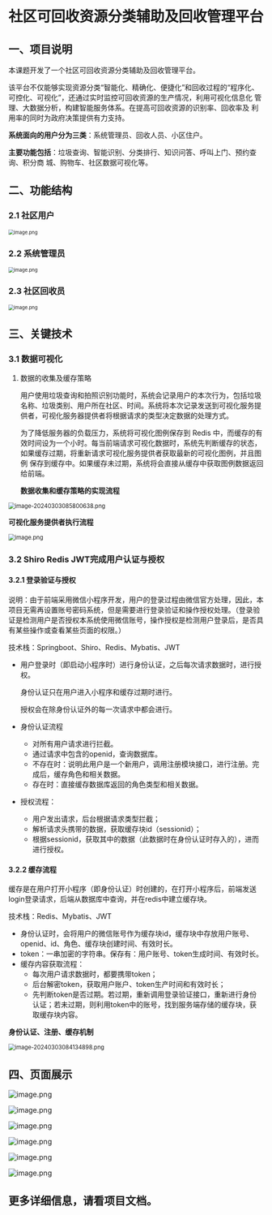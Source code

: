 # 社区可回收资源分类辅助及回收管理平台

## 一、项目说明

本课题开发了一个社区可回收资源分类辅助及回收管理平台。

该平台不仅能够实现资源分类“智能化、精确化、便捷化”和回收过程的“程序化、 可控化、可视化”，还通过实时监控可回收资源的生产情况，利用可视化信息化 管理、大数据分析，构建智能服务体系。在提高可回收资源的识别率、回收率及 利用率的同时为政府决策提供有力支持。 

**系统面向的用户分为三类**：系统管理员、回收人员、小区住户。

**主要功能包括**：垃圾查询、智能识别、分类排行、知识问答、呼叫上门、预约查询、积分商 城、购物车、社区数据可视化等。

## 二、功能结构

### 2.1 社区用户

<img src="https://s2.loli.net/2024/03/03/GHT5ySXm6DYhzef.png" alt="image.png" style="zoom: 67%;" />

### 2.2 系统管理员

<img src="https://s2.loli.net/2024/03/03/wxR1oGvlXBnfsVh.png" alt="image.png" style="zoom: 67%;" />

### 2.3 社区回收员

<img src="https://s2.loli.net/2024/03/03/pgNw8h6leWMnHrU.png" alt="image.png" style="zoom:67%;" />

## 三、关键技术 

### 3.1 数据可视化 

1. 数据的收集及缓存策略

   用户使用垃圾查询和拍照识别功能时，系统会记录用户的本次行为，包括垃圾名称、垃圾类别、用户所在社区、时间。系统将本次记录发送到可视化服务提供者，可视化服务器提供者将根据请求的类型决定数据的处理方式。

   为了降低服务器的负载压力，系统将可视化图例保存到 Redis 中，而缓存的有效时间设为一个小时。每当前端请求可视化数据时，系统先判断缓存的状态， 如果缓存过期，将重新请求可视化服务提供者获取最新的可视化图例，并且图例 保存到缓存中。如果缓存未过期，系统将会直接从缓存中获取图例数据返回给前端。 

   **数据收集和缓存策略的实现流程**

<img src="https://s2.loli.net/2024/03/03/jWFrf34zI6YeZRC.png" alt="image-20240303085800638.png" style="zoom:80%;" />

**可视化服务提供者执行流程**

<img src="https://s2.loli.net/2024/03/03/HTc3FZugyGJeMVS.png" alt="image.png" style="zoom:80%;" />

### 3.2 Shiro Redis JWT完成用户认证与授权

#### 3.2.1 登录验证与授权

说明：由于前端采用微信小程序开发，用户的登录过程由微信官方处理，因此，本项目无需再设置账号密码系统，但是需要进行登录验证和操作授权处理。（登录验证是检测用户是否授权本系统使用微信账号，操作授权是检测用户登录后，是否具有某些操作或查看某些页面的权限。）

技术栈：Springboot、Shiro、Redis、Mybatis、JWT

- 用户登录时（即启动小程序时）进行身份认证，之后每次请求数据时，进行授权。

  身份认证只在用户进入小程序和缓存过期时进行。

  授权会在除身份认证外的每一次请求中都会进行。

- 身份认证流程
  - 对所有用户请求进行拦截。
  - 通过请求中包含的openid，查询数据库。
  - 不存在时：说明此用户是一个新用户，调用注册模块接口，进行注册。完成后，缓存角色和相关数据。
  - 存在时：直接缓存数据库返回的角色类型和相关数据。
- 授权流程：
  - 用户发出请求，后台根据请求类型拦截；
  - 解析请求头携带的数据，获取缓存块id（sessionid）；
  - 根据sessionid，获取其中的数据（此数据时在身份认证时存入的），进而进行授权。

#### 3.2.2 缓存流程

缓存是在用户打开小程序（即身份认证）时创建的，在打开小程序后，前端发送login登录请求，后端从数据库中查询，并在redis中建立缓存块。

技术栈：Redis、Mybatis、JWT

- 身份认证时，会将用户的微信账号作为缓存块id，缓存块中存放用户账号、openid、id、角色、缓存块创建时间、有效时长。
- token：一串加密的字符串。保存有：用户账号、token生成时间、有效时长。
- 缓存内容获取流程：
  - 每次用户请求数据时，都要携带token；
  - 后台解密token，获取用户账户、token生产时间和有效时长；
  - 先判断token是否过期。若过期，重新调用登录验证接口，重新进行身份认证；若未过期，则利用token中的账号，找到服务端存储的缓存块，获取缓存块内容。

**身份认证、注册、缓存机制**

<img src="https://s2.loli.net/2024/03/03/i8l4HIg3q9AJjnM.png" alt="image-20240303084134898.png" style="zoom: 80%;" />

## 四、页面展示

![image.png](https://s2.loli.net/2024/03/03/GftPWnKoQ8cAS9s.png)

![image.png](https://s2.loli.net/2024/03/03/x2y8LepM4713szw.png)

![image.png](https://s2.loli.net/2024/03/03/hox9C2Jic5IeupM.png)

![image.png](https://s2.loli.net/2024/03/03/dk1Pqo4A69MxICs.png)

![image.png](https://s2.loli.net/2024/03/03/pAd8sUanIqewuXQ.png)

![image.png](https://s2.loli.net/2024/03/03/YMZyAjshG8adt3X.png)

## 更多详细信息，请看项目文档。
